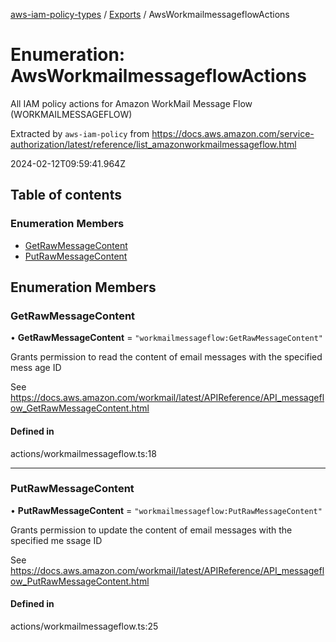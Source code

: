 [aws-iam-policy-types](../README.md) / [Exports](../modules.md) / AwsWorkmailmessageflowActions

# Enumeration: AwsWorkmailmessageflowActions

All IAM policy actions for Amazon WorkMail Message Flow (WORKMAILMESSAGEFLOW)

Extracted by `aws-iam-policy` from
https://docs.aws.amazon.com/service-authorization/latest/reference/list_amazonworkmailmessageflow.html

2024-02-12T09:59:41.964Z

## Table of contents

### Enumeration Members

- [GetRawMessageContent](AwsWorkmailmessageflowActions.md#getrawmessagecontent)
- [PutRawMessageContent](AwsWorkmailmessageflowActions.md#putrawmessagecontent)

## Enumeration Members

### GetRawMessageContent

• **GetRawMessageContent** = ``"workmailmessageflow:GetRawMessageContent"``

Grants permission to read the content of email messages with the specified mess
age ID

See https://docs.aws.amazon.com/workmail/latest/APIReference/API_messageflow_GetRawMessageContent.html

#### Defined in

actions/workmailmessageflow.ts:18

___

### PutRawMessageContent

• **PutRawMessageContent** = ``"workmailmessageflow:PutRawMessageContent"``

Grants permission to update the content of email messages with the specified me
ssage ID

See https://docs.aws.amazon.com/workmail/latest/APIReference/API_messageflow_PutRawMessageContent.html

#### Defined in

actions/workmailmessageflow.ts:25
